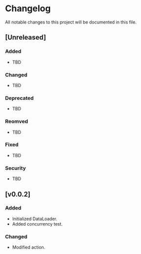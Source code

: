 # Changelog

All notable changes to this project will be documented in this file.

## [Unreleased]

### Added

- TBD

### Changed

- TBD

### Deprecated

- TBD

### Reomved

- TBD

### Fixed

- TBD

### Security

- TBD

## [v0.0.2]

### Added

- Initialized DataLoader.
- Added concurrency test.

### Changed

- Modified action.